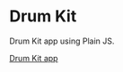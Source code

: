 # Drum Kit

Drum Kit app using Plain JS.

<a href="https://shrikitamir.github.io/drumkit/" target="_blank">Drum Kit app</a>
